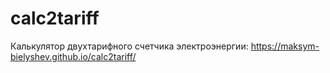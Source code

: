 # calc2tariff

Калькулятор двухтарифного счетчика электроэнергии: https://maksym-bielyshev.github.io/calc2tariff/
